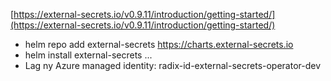 
[https://external-secrets.io/v0.9.11/introduction/getting-started/](https://external-secrets.io/v0.9.11/introduction/getting-started/)

- helm repo add external-secrets https://charts.external-secrets.io
- helm install external-secrets ...
- Lag ny Azure managed identity: radix-id-external-secrets-operator-dev